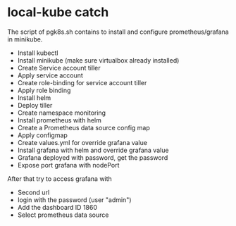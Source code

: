 # local-kube catch
The script of pgk8s.sh contains to install and configure prometheus/grafana in minikube.
- Install kubectl
- Install minikube (make sure virtualbox already installed)
- Create Service account tiller
- Apply service account
- Create role-binding for service account tiller
- Apply role binding 
- Install helm
- Deploy tiller
- Create namespace monitoring
- Install prometheus with helm
- Create a Prometheus data source config map
- Apply configmap
- Create values.yml for override grafana value
- Install grafana with helm and override grafana value
- Grafana deployed with password, get the password
- Expose port grafana with nodePort

After that try to access grafana with
- Second url
- login with the password (user "admin")
- Add the dashboard ID 1860
- Select prometheus data source
